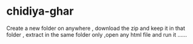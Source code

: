 # chidiya-ghar


Create a new folder on anywhere , download the zip and keep it in that folder , extract in the same folder only ,open any html file and run it ......
